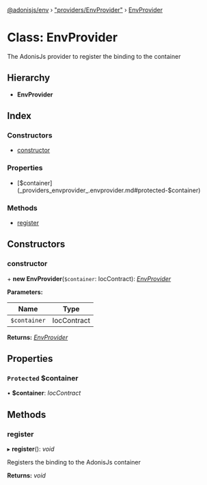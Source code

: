 [@adonisjs/env](../README.md) › ["providers/EnvProvider"](../modules/_providers_envprovider_.md) › [EnvProvider](_providers_envprovider_.envprovider.md)

# Class: EnvProvider

The AdonisJs provider to register the binding to the container

## Hierarchy

* **EnvProvider**

## Index

### Constructors

* [constructor](_providers_envprovider_.envprovider.md#constructor)

### Properties

* [$container](_providers_envprovider_.envprovider.md#protected-$container)

### Methods

* [register](_providers_envprovider_.envprovider.md#register)

## Constructors

###  constructor

\+ **new EnvProvider**(`$container`: IocContract): *[EnvProvider](_providers_envprovider_.envprovider.md)*

**Parameters:**

Name | Type |
------ | ------ |
`$container` | IocContract |

**Returns:** *[EnvProvider](_providers_envprovider_.envprovider.md)*

## Properties

### `Protected` $container

• **$container**: *IocContract*

## Methods

###  register

▸ **register**(): *void*

Registers the binding to the AdonisJs container

**Returns:** *void*
